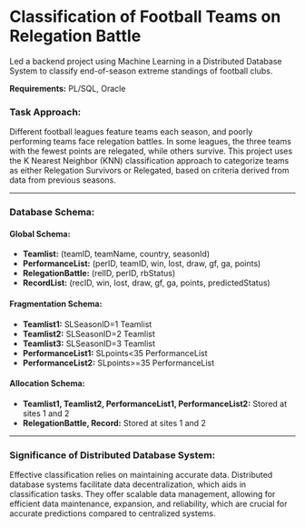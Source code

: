<!DOCTYPE html>
<html lang="en">
<head>
  <meta charset="UTF-8">
  <meta name="viewport" content="width=device-width, initial-scale=1.0">
</head>
<body>

<h1>Classification of Football Teams on Relegation Battle</h1>

<p>Led a backend project using Machine Learning in a Distributed Database System to classify end-of-season extreme standings of football clubs.</p>

<p><strong>Requirements:</strong> PL/SQL, Oracle</p>
<div class="highlight">
  <h3>Task Approach:</h3>
  <p>Different football leagues feature teams each season, and poorly performing teams face relegation battles. In some leagues, the three teams with the fewest points are relegated, while others survive. This project uses the K Nearest Neighbor (KNN) classification approach to categorize teams as either Relegation Survivors or Relegated, based on criteria derived from data from previous seasons.</p>
</div>

<hr />

<div class="highlight">
  <h3>Database Schema:</h3>
  <h4>Global Schema:</h4>
  <ul>
    <li><strong>Teamlist:</strong> (teamID, teamName, country, seasonId)</li>
    <li><strong>PerformanceList:</strong> (perID, teamID, win, lost, draw, gf, ga, points)</li>
    <li><strong>RelegationBattle:</strong> (relID, perID, rbStatus)</li>
    <li><strong>RecordList:</strong> (recID, win, lost, draw, gf, ga, points, predictedStatus)</li>
  </ul>

  <h4>Fragmentation Schema:</h4>
  <ul>
    <li><strong>Teamlist1:</strong> SLSeasonID=1 Teamlist</li>
    <li><strong>Teamlist2:</strong> SLSeasonID=2 Teamlist</li>
    <li><strong>Teamlist3:</strong> SLSeasonID=3 Teamlist</li>
    <li><strong>PerformanceList1:</strong> SLpoints<35 PerformanceList</li>
    <li><strong>PerformanceList2:</strong> SLpoints>=35 PerformanceList</li>
  </ul>

  <h4>Allocation Schema:</h4>
  <ul>
    <li><strong>Teamlist1, Teamlist2, PerformanceList1, PerformanceList2:</strong> Stored at sites 1 and 2</li>
    <li><strong>RelegationBattle, Record:</strong> Stored at sites 1 and 2</li>
  </ul>
</div>

<hr />

<div class="highlight">
  <h3>Significance of Distributed Database System:</h3>
  <p>Effective classification relies on maintaining accurate data. Distributed database systems facilitate data decentralization, which aids in classification tasks. They offer scalable data management, allowing for efficient data maintenance, expansion, and reliability, which are crucial for accurate predictions compared to centralized systems.</p>
</div>


</body>
</html>
